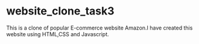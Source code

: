 # website_clone_task3
This is a clone of popular E-commerce website Amazon.I have created this website using HTML,CSS and Javascript.
